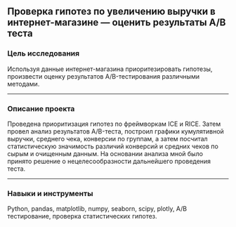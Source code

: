## Проверка гипотез по увеличению выручки в интернет-магазине — оценить результаты A/B теста ##




### Цель исследования

Используя данные интернет-магазина приоритезировать гипотезы, произвести оценку результатов A/B-тестирования различными методами.

---

### Описание проекта

Проведена приоритизация гипотез по фреймворкам ICE и RICE. Затем провел анализ результатов A/B-теста, построил графики кумулятивной выручки, среднего чека, конверсии по группам, а затем посчитал статистическую значимость различий конверсий и средних чеков по сырым и очищенным данным. На основании анализа мной было принято решение о нецелесообразности дальнейшего проведения теста.

---

### Навыки и инструменты

Python, pandas, matplotlib, numpy, seaborn, scipy, plotly, А/В тестирование, проверка статистических гипотез.
